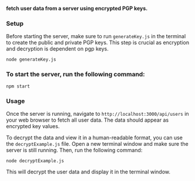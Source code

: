 
#### fetch user data from a server using encrypted PGP keys.

### Setup
Before starting the server, make sure to run `generateKey.js` in the terminal to create the public and private PGP keys. This step is crucial as encryption and decryption is dependent on pgp keys.

```
node generateKey.js
```

### To start the server, run the following command:

```
npm start 
```
### Usage
Once the server is running, navigate to `http://localhost:3000/api/users` in your web browser to fetch all user data. The data should appear as encrypted key values.

To decrypt the data and view it in a human-readable format, you can use the `decryptExample.js` file. Open a new terminal window and make sure the server is still running. Then, run the following command:

```
node decryptExample.js
```
This will decrypt the user data and display it in the terminal window.
